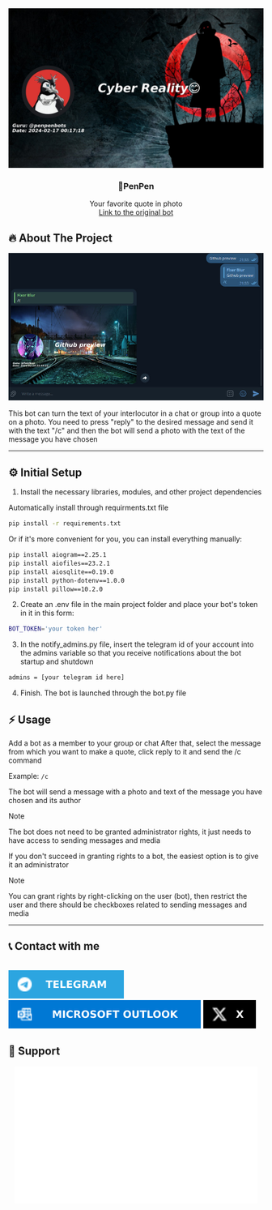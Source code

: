 <div align="center">
  <a href="https://github.com/FixerBlur/PenPen-QuoteBot">
    <img src="/file_readme/bg1.jpg" alt="Logo">
  </a>

<h3 align="center">🐧PenPen</h3>

  <p align="center">
    Your favorite quote in photo
 <br />
    <a href="[https://github.com/okineadev/neko-chan-bot/issues](https://t.me/fixerphoto_bot)">Link to the original bot</a>
  </br>
  </p>
</div>

## 🔥 About The Project

<img src="file_readme/screen.jpg"></img>

This bot can turn the text of your interlocutor in a chat or group into a quote on a photo. 
You need to press "reply" to the desired message and send it with the text "/c" and then the bot will send a photo with the text of the message you have chosen 

<hr>

## ⚙️ Initial Setup

1. Install the necessary libraries, modules, and other project dependencies

Automatically install through requirments.txt file
 ```sh
pip install -r requirements.txt
 ```
Or if it's more convenient for you, you can install everything manually:
 ```sh
pip install aiogram==2.25.1
pip install aiofiles==23.2.1
pip install aiosqlite==0.19.0
pip install python-dotenv==1.0.0
pip install pillow==10.2.0
```
2. Create an .env file in the main project folder and place your bot's token in it in this form: 
```sh
BOT_TOKEN='your token her'
```
3. In the notify_admins.py file, insert the telegram id of your account into the admins variable so that you receive notifications about the bot startup and shutdown
 ```sh
admins = [your telegram id here]
 ```
4. Finish. The bot is launched through the bot.py file

## ⚡️ Usage

Add a bot as a member to your group or chat
After that, select the message from which you want to make a quote, click reply to it and send the /c command

Example: `/c`

The bot will send a message with a photo and text of the message you have chosen and its author

> [!NOTE]
> The bot does not need to be granted administrator rights, it just needs to have access to sending messages and media

If you don't succeed in granting rights to a bot, the easiest option is to give it an administrator

> [!NOTE]
> You can grant rights by right-clicking on the user (bot), then restrict the user and there should be checkboxes related to sending messages and media

<hr/>

## 📞 Contact with me

<br>
<a target="_blank" href="https://t.me/fixerblur"><img src="https://github.com/FixerBlur/FixerBlur/blob/main/assets/icon/TELEGRAM.svg"></img></a>
<a target="_blank" href="mailto:fixerblur@outlook.com"><img src="https://github.com/FixerBlur/FixerBlur/blob/main/assets/icon/OUTLOOK.svg"></img></a>
<a target="_blank" href="https://twitter.com/fixerblurGG"><img src="https://github.com/FixerBlur/FixerBlur/blob/main/assets/icon/X.svg"></img></a>

<br>

## 🍩 Support
<div align="center">
  <a href="https://www.buymeacoffee.com/fixerblur">
    <img src="https://github.com/FixerBlur/FixerBlur/blob/main/assets/coffee_two.gif" alt="Logo">
  </a>
</div>
